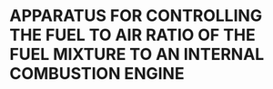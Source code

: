 # APPARATUS FOR CONTROLLING THE FUEL TO AIR RATIO OF THE FUEL MIXTURE TO AN INTERNAL COMBUSTION ENGINE